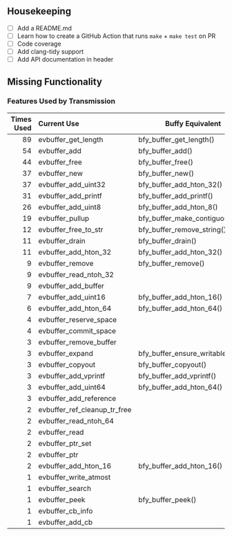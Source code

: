 ## Housekeeping

- [ ] Add a README.md
- [ ] Learn how to create a GitHub Action that runs `make` + `make test` on PR
- [ ] Code coverage
- [ ] Add clang-tidy support
- [ ] Add API documentation in header

## Missing Functionality

### Features Used by Transmission

| Times Used | Current Use                    | Buffy Equivalent                  |
|-----------:|:-------------------------------|-----------------------------------|
| 89         | evbuffer_get_length            | bfy_buffer_get_length()           |
| 54         | evbuffer_add                   | bfy_buffer_add()                  |
| 44         | evbuffer_free                  | bfy_buffer_free()                 |
| 37         | evbuffer_new                   | bfy_buffer_new()                  |
| 37         | evbuffer_add_uint32            | bfy_buffer_add_hton_32()          |
| 31         | evbuffer_add_printf            | bfy_buffer_add_printf()           |
| 26         | evbuffer_add_uint8             | bfy_buffer_add_hton_8()           |
| 19         | evbuffer_pullup                | bfy_buffer_make_contiguous()      |
| 12         | evbuffer_free_to_str           | bfy_buffer_remove_string()        |
| 11         | evbuffer_drain                 | bfy_buffer_drain()                |
| 11         | evbuffer_add_hton_32           | bfy_buffer_add_hton_32()          |
| 9          | evbuffer_remove                | bfy_buffer_remove()               |
| 9          | evbuffer_read_ntoh_32          | |
| 9          | evbuffer_add_buffer            | |
| 7          | evbuffer_add_uint16            | bfy_buffer_add_hton_16()          |
| 6          | evbuffer_add_hton_64           | bfy_buffer_add_hton_64()          |
| 4          | evbuffer_reserve_space         | |
| 4          | evbuffer_commit_space          | |
| 3          | evbuffer_remove_buffer         | |
| 3          | evbuffer_expand                | bfy_buffer_ensure_writable_size() |
| 3          | evbuffer_copyout               | bfy_buffer_copyout()              |
| 3          | evbuffer_add_vprintf           | bfy_buffer_add_vprintf()          |
| 3          | evbuffer_add_uint64            | bfy_buffer_add_hton_64()          |
| 3          | evbuffer_add_reference         | |
| 2          | evbuffer_ref_cleanup_tr_free   | |
| 2          | evbuffer_read_ntoh_64          | |
| 2          | evbuffer_read                  | |
| 2          | evbuffer_ptr_set               | |
| 2          | evbuffer_ptr                   | |
| 2          | evbuffer_add_hton_16           | bfy_buffer_add_hton_16()          |
| 1          | evbuffer_write_atmost          | |
| 1          | evbuffer_search                | |
| 1          | evbuffer_peek                  | bfy_buffer_peek()                 |
| 1          | evbuffer_cb_info               | |
| 1          | evbuffer_add_cb                | |
 
